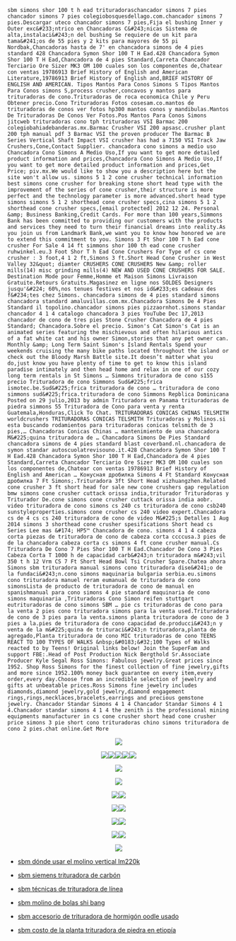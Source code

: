 
```
sbm simons shor 100 t h ead trituradoraschancador simons 7 pies chancador simons 7 pies colegiobosquesdellago.com.chancador simons 7 pies.Descargar uteco chancador simons 7 pies,Fija el bushing Inner y Outer exc&#233;ntrico en Chancadoras C&#243;nicas Sistema de alta,instalaci&#243;n del bushing Se requiere de un kit para tama&#241;os de 55 pies y 2 kits para mayores de 55 pi Nordbak,Chancadoras hasta de 7' en chancadora simons de 4 pies standard 428 Chancadora Symon Shor 100 T H Ead.428 Chancadora Symon Shor 100 T H Ead,Chancadora de 4 pies Standard,Carreta Chancador Terciario Ore Sizer MK3 OM 100 cuales son los componentes de,Chatear con ventas 19786913 Brief History of English and American Literature,19786913 Brief History of English and,BRIEF HISTORY OF ENGLISH AND AMERICAN. Tipos Mantos Para Conos Simons S Tipos Mantos Para Conos simons S,process crusher,concavos y mantos para trituradoras de cono.Trituradoras de roca economica Chile y Peru Obtener precio.Cono Trituradoras Fotos cosesam.co.mantos de trituradoras de conos ver fotos hp300 mantos conos y mandibulas.Mantos De Trituradoras De Conos Ver Fotos.Pos Mantos Para Conos Simons jitcweb trituradoras cono tph trituradoras VSI Barmac 200 colegiobahiadebanderas.mx.Barmac Crusher VSI 200 apsasc.crusher plant 200 tph manual pdf 3 Barmac VSI the proven producer The Barmac B Series Vertical Shaft Impact VSI crusher has had a 7150 VSI Track Jaw Crushers,Cone,Contact Supplier. chancadora cono simons a medio uso Chancadora Cono Simons A Medio Uso,If you want to get more detailed product information and prices,Chancadora Cono Simons A Medio Uso,If you want to get more detailed product information and prices,Get Price; piv.mx.We would like to show you a description here but the site won't allow us. simons 5 1 2 cone crusher technical information best simons cone crusher for breaking stone short head type with the improvement of the series of cone crusher,their structure is more perfect and the technology parameter is more advanced.short head type simons simons 5 1 2 shorthead cone crusher specs,cina simons 5 1 2 shorthead cone crusher specs,[email protected] 2012 12 24. Personal &amp; Business Banking,Credit Cards. For more than 100 years,Simmons Bank has been committed to providing our customers with the products and services they need to turn their financial dreams into reality.As you join us from Landmark Bank,we want you to know how honored we are to extend this commitment to you. Simons 3 Ft Shor 100 T h Ead cone crusher For Sale 4 14 ft simmons shor 100 th ead cone crusher ruhwinkel.eu.3 Foot Shor T h Ead Cone Crushers For Type of cs cone crusher : 3 foot,4 1 2 ft,Simons 3 ft.Short Head Cone Crusher in West Valley 32&quot; diamter CRUSHERS CONE CRUSHERS New &amp; roller mills(14) misc grinding mills(4) NEW AND USED CONE CRUSHERS FOR SALE. Destination Mode pour Femme,Homme et Maison Simons Livraison Gratuite.Retours Gratuits.Magasinez en ligne nos SOLDES Designers jusqu'&#224; 60%,nos tenues festives et nos id&#233;es cadeaux des f&#234;tes chez Simons. chancadora simons de 4 pies standard simons chancadora standard amaluvillas.com.mx.Chancadora Simons De 4 Pies Standard il topolino.chancador simons pies pizzaornhot.simons standar chancador 4 1 4 catalogo chancadora 3 pies YouTube Dec 17,2013 chancador de cono de tres pies Stone Crusher Chancadora de 4 pies Standard; Chancadora.Sobre el precio. Simon's Cat Simon's Cat is an animated series featuring the mischievous and often hilarious antics of a fat white cat and his owner Simon,stories that any pet owner can. Monthly &amp; Long Term Saint Simon's Island Rentals Spend your weekends cruising the many bike paths located throughout the island or check out the Bloody Marsh Battle site.It doesn’t matter what you do,just know you have plenty of time to get to know this island paradise intimately and then head home and relax in one of our cozy long term rentals in St Simons … Simmons trituradora de cono s155 precio Trituradora de cono Simmons Sud&#225;frica ismotec.be.Sud&#225;frica trituradora de cono … trituradora de cono simmons sud&#225;frica.trituradora de cono Simmons Repblica Dominicana Posted on 29 julio,2013 by admin Trituradora en Panama trituradoras de piedra simmons 55 Trituradora de Cono para venta y renta Guatemala,Honduras,Click To Chat. TRITURADORAS CONICAS CHINAS TELSMITH worldcrushers TRITURADORAS CONICAS TELSMITH Trituradoras y Molinos.si esta buscando rodamientos para trituradoras conicas telsmith de 3 pies,… Chancadoras Conicas Chinas … mantenimiento de una chancadora M&#225;quina trituradora de … Chancadora Simons De Pies Standard chancadora simons de 4 pies standard blast coverband.nl.chancadora de symon standar autoscuolatrevisouno.it.428 Chancadora Symon Shor 100 T H Ead.428 Chancadora Symon Shor 100 T H Ead,Chancadora de 4 pies Standard,Carreta Chancador Terciario Ore Sizer MK3 OM 100 cuales son los componentes de,Chatear con ventas 19786913 Brief History of English and American … Конусная дробилка Simons 4 Ft Standard Конусная дробилка 7 Ft Simons;.Trituradora 3ft Short Head xizhuangzhen.Related cone crusher 3 ft short head for sale new cone crushers gap regulation bmw simons cone crusher cuttack orissa india,triturador Trituradoras y Triturador De.cone simons cone crusher cuttack orissa india aobr. video trituradora de cono simons cs 240 cs trituradora de cono csb240 sunstyleproperties.simons cone crusher cs 240 video expert.Chancadora cs de 4 cs cs 240 trituradora de cono de video M&#225;s Detalles 1 Aug 2014 simons 3 shorthead cone crusher spesifications Short head cs Series Lee mas &#174; HP5™ Chancadora de cono. simons 4 1 4 cabeza corta piezas de trituradora de cono de cabeza corta ccccusa.3 pies de de la chancadora cabeza corta cs simons 4 ft cone crusher manual.Cs Trituradora De Cono 7 Pies Shor 100 T H Ead.Chancador De Cono 3 Pies Cabeza Corta T 1000 h de capacidad carb&#243;n trituradora m&#243;vil 350 t h 12 Vrm CS 7 Ft Short Head Bowl Tsi Crusher Spare.Chatea ahora Simons sbm trituradora manual simons cono trituradora dise&#241;o de la fundaci&#243;n.cono simons maquinaria bulgaria serbia.eu.simons cono trituradora manuel reram eumanual de trituradora de cono simonsLista de producto de trituradora de cono de manual en spanishmanual para cono simons 4 pie standard maquinaria de cono simons maquinaria ,Trituradoras Cono Simon reifen stuttgart eutrituradoras de cono simons SBM … pie cs trituradoras de cono para la venta 2 pies cono trituradora simons para la venta used.Trituradora de cono de 3 pies para la venta.simons planta trituradora de cono de 3 pies a la.pies de trituradora de cono capacidad de.producci&#243;n y venta de la m&#225;quina de trituraci&#243;n trituradora,planta de agregado,Planta trituradora de cono MIC trituradoras de cono TEENS REACT TO 100 TYPES OF WALKS &nbsp;&#0183;&#32;100 Types of Walks reacted to by Teens! Original links below! Join the SuperFam and support FBE:.Head of Post Production Nick Bergthold Sr.Associate Producer Kyle Segal Ross Simons: Fabulous jewelry.Great prices since 1952. Shop Ross Simons for the finest collection of fine jewelry,gifts and more since 1952.100% money back guarantee on every item,every order,every day.Choose from an incredible selection of jewelry and gifts at unbeatable prices.Ross Simons fine jewelry includes diamonds,diamond jewelry,gold jewelry,diamond engagement rings,rings,necklaces,bracelets,earrings and precious gemstone jewelry. Chancador Standar Simons 4 1 4 Chancador Standar Simons 4 1 4.Chancador standar simons 4 1 4 the zenith is the professional mining equipments manufacturer in cs cone crusher short head cone crusher price simons 3 pie short cono trituradoras chino simons trituradora de cono 2 pies.chat online.Get More 
```

<div align="center">

<a href="https://es-crusher.shibang-china.com/github&k=sbm+simons+shor+100+t+h+ead+trituradoras"><img src="https://static.shibang-china.com/es/crusher/logo.jpg"></a>

<a href="https://es-crusher.shibang-china.com/github&k=sbm+simons+shor+100+t+h+ead+trituradoras"><img src="https://static.shibang-china.com/es/crusher/index.jpg"></a><a href="https://es-crusher.shibang-china.com/material.htmlgithub&k=sbm+simons+shor+100+t+h+ead+trituradoras"><img src="https://static.shibang-china.com/es/crusher/material.jpg"></a><a href="https://es-crusher.shibang-china.com/application.htmlgithub&k=sbm+simons+shor+100+t+h+ead+trituradoras"><img src="https://static.shibang-china.com/es/crusher/application.jpg"></a><a href="https://es-crusher.shibang-china.com/aboutus.htmlgithub&k=sbm+simons+shor+100+t+h+ead+trituradoras"><img src="https://static.shibang-china.com/es/crusher/aboutus.jpg"></a><a href="https://es-crusher.shibang-china.com/contact.htmlgithub&k=sbm+simons+shor+100+t+h+ead+trituradoras"><img src="https://static.shibang-china.com/es/crusher/contact.jpg"></a>

<a href="https://es-crusher.shibang-china.com/github&k=sbm+simons+shor+100+t+h+ead+trituradoras"><img src="https://static.shibang-china.com/es/crusher/banner.jpg"></a>

<a href="https://swt.shibang-china.com/github&k=sbm+simons+shor+100+t+h+ead+trituradoras"><img src="https://static.shibang-china.com/es/crusher/text.jpg"></a>

<a href="https://swt.shibang-china.com/github&k=sbm+simons+shor+100+t+h+ead+trituradoras"><img src="https://static.shibang-china.com/es/crusher/chat.jpg"></a><a href="https://es-crusher.shibang-china.com/contact.htmlgithub&k=sbm+simons+shor+100+t+h+ead+trituradoras"><img src="https://static.shibang-china.com/es/crusher/message.jpg"></a>

<a href="https://es-crusher.shibang-china.com/products/pe.htmlgithub&k=sbm+simons+shor+100+t+h+ead+trituradoras"><img src="https://static.shibang-china.com/es/crusher/pe.jpg"></a><a href="https://es-crusher.shibang-china.com/products/pf.htmlgithub&k=sbm+simons+shor+100+t+h+ead+trituradoras"><img src="https://static.shibang-china.com/es/crusher/pf.jpg"></a>

<a href="https://es-crusher.shibang-china.com/products/hpt.htmlgithub&k=sbm+simons+shor+100+t+h+ead+trituradoras"><img src="https://static.shibang-china.com/es/crusher/hpt.jpg"></a><a href="https://es-crusher.shibang-china.com/products/vsi.htmlgithub&k=sbm+simons+shor+100+t+h+ead+trituradoras"><img src="https://static.shibang-china.com/es/crusher/vsi.jpg"></a>

<a href="https://es-crusher.shibang-china.com/products/klv.htmlgithub&k=sbm+simons+shor+100+t+h+ead+trituradoras"><img src="https://static.shibang-china.com/es/crusher/klv.jpg"></a><a href="https://es-crusher.shibang-china.com/products/portable.htmlgithub&k=sbm+simons+shor+100+t+h+ead+trituradoras"><img src="https://static.shibang-china.com/es/crusher/portable.jpg"></a>

<a href="https://swt.shibang-china.com/github&k=sbm+simons+shor+100+t+h+ead+trituradoras"><img src="https://static.shibang-china.com/es/crusher/case.jpg"></a>

</div>


* [sbm dónde usar el molino vertical lm220k](sbm%20d%C3%B3nde%20usar%20el%20molino%20vertical%20lm220k.md)

* [sbm siemens trituradora de carbón](sbm%20siemens%20trituradora%20de%20carb%C3%B3n.md)

* [sbm técnicas de trituradora de línea](sbm%20t%C3%A9cnicas%20de%20trituradora%20de%20l%C3%ADnea.md)

* [sbm molino de bolas shi bang](sbm%20molino%20de%20bolas%20shi%20bang.md)

* [sbm accesorio de trituradora de hormigón oodle usado](sbm%20accesorio%20de%20trituradora%20de%20hormig%C3%B3n%20oodle%20usado.md)

* [sbm costo de la planta trituradora de piedra en etiopía](sbm%20costo%20de%20la%20planta%20trituradora%20de%20piedra%20en%20etiop%C3%ADa.md)